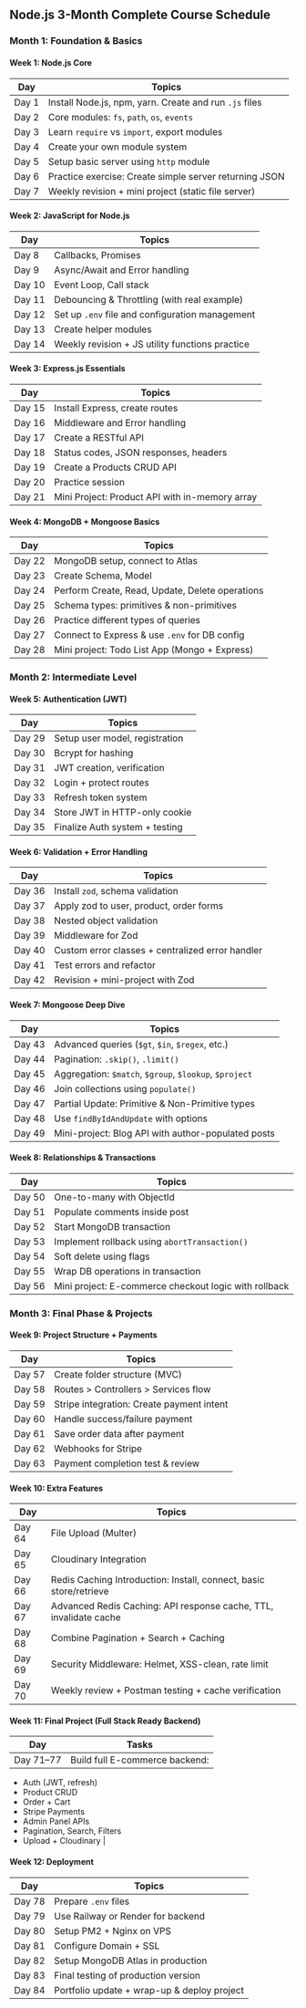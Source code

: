 ## Node.js 3-Month Complete Course Schedule

### Month 1: Foundation & Basics

#### Week 1: Node.js Core
| Day | Topics |
|-----|--------|
| Day 1 | Install Node.js, npm, yarn. Create and run `.js` files |
| Day 2 | Core modules: `fs`, `path`, `os`, `events` |
| Day 3 | Learn `require` vs `import`, export modules |
| Day 4 | Create your own module system |
| Day 5 | Setup basic server using `http` module |
| Day 6 | Practice exercise: Create simple server returning JSON |
| Day 7 | Weekly revision + mini project (static file server) |

#### Week 2: JavaScript for Node.js
| Day | Topics |
|-----|--------|
| Day 8 | Callbacks, Promises |
| Day 9 | Async/Await and Error handling |
| Day 10 | Event Loop, Call stack |
| Day 11 | Debouncing & Throttling (with real example) |
| Day 12 | Set up `.env` file and configuration management |
| Day 13 | Create helper modules |
| Day 14 | Weekly revision + JS utility functions practice |

#### Week 3: Express.js Essentials
| Day | Topics |
|-----|--------|
| Day 15 | Install Express, create routes |
| Day 16 | Middleware and Error handling |
| Day 17 | Create a RESTful API |
| Day 18 | Status codes, JSON responses, headers |
| Day 19 | Create a Products CRUD API |
| Day 20 | Practice session |
| Day 21 | Mini Project: Product API with in-memory array |

#### Week 4: MongoDB + Mongoose Basics
| Day | Topics |
|-----|--------|
| Day 22 | MongoDB setup, connect to Atlas |
| Day 23 | Create Schema, Model |
| Day 24 | Perform Create, Read, Update, Delete operations |
| Day 25 | Schema types: primitives & non-primitives |
| Day 26 | Practice different types of queries |
| Day 27 | Connect to Express & use `.env` for DB config |
| Day 28 | Mini project: Todo List App (Mongo + Express) |

### Month 2: Intermediate Level

#### Week 5: Authentication (JWT)
| Day | Topics |
|-----|--------|
| Day 29 | Setup user model, registration |
| Day 30 | Bcrypt for hashing |
| Day 31 | JWT creation, verification |
| Day 32 | Login + protect routes |
| Day 33 | Refresh token system |
| Day 34 | Store JWT in HTTP-only cookie |
| Day 35 | Finalize Auth system + testing |

#### Week 6: Validation + Error Handling
| Day | Topics |
|-----|--------|
| Day 36 | Install `zod`, schema validation |
| Day 37 | Apply zod to user, product, order forms |
| Day 38 | Nested object validation |
| Day 39 | Middleware for Zod |
| Day 40 | Custom error classes + centralized error handler |
| Day 41 | Test errors and refactor |
| Day 42 | Revision + mini-project with Zod |

#### Week 7: Mongoose Deep Dive
| Day | Topics |
|-----|--------|
| Day 43 | Advanced queries (`$gt`, `$in`, `$regex`, etc.) |
| Day 44 | Pagination: `.skip()`, `.limit()` |
| Day 45 | Aggregation: `$match`, `$group`, `$lookup`, `$project` |
| Day 46 | Join collections using `populate()` |
| Day 47 | Partial Update: Primitive & Non-Primitive types |
| Day 48 | Use `findByIdAndUpdate` with options |
| Day 49 | Mini-project: Blog API with author-populated posts |

#### Week 8: Relationships & Transactions
| Day | Topics |
|-----|--------|
| Day 50 | One-to-many with ObjectId |
| Day 51 | Populate comments inside post |
| Day 52 | Start MongoDB transaction |
| Day 53 | Implement rollback using `abortTransaction()` |
| Day 54 | Soft delete using flags |
| Day 55 | Wrap DB operations in transaction |
| Day 56 | Mini project: E-commerce checkout logic with rollback |

### Month 3: Final Phase & Projects

#### Week 9: Project Structure + Payments
| Day | Topics |
|-----|--------|
| Day 57 | Create folder structure (MVC) |
| Day 58 | Routes > Controllers > Services flow |
| Day 59 | Stripe integration: Create payment intent |
| Day 60 | Handle success/failure payment |
| Day 61 | Save order data after payment |
| Day 62 | Webhooks for Stripe |
| Day 63 | Payment completion test & review |

#### Week 10: Extra Features
| Day | Topics |
|-----|--------|
| Day 64 | File Upload (Multer) |
| Day 65 | Cloudinary Integration |
| Day 66 | Redis Caching Introduction: Install, connect, basic store/retrieve |
| Day 67 | Advanced Redis Caching: API response cache, TTL, invalidate cache |
| Day 68 | Combine Pagination + Search + Caching |
| Day 69 | Security Middleware: Helmet, XSS-clean, rate limit |
| Day 70 | Weekly review + Postman testing + cache verification |

#### Week 11: Final Project (Full Stack Ready Backend)
| Day | Tasks |
|-----|-------|
| Day 71–77 | Build full E-commerce backend:
- Auth (JWT, refresh)
- Product CRUD
- Order + Cart
- Stripe Payments
- Admin Panel APIs
- Pagination, Search, Filters
- Upload + Cloudinary |

#### Week 12: Deployment
| Day | Topics |
|-----|--------|
| Day 78 | Prepare `.env` files |
| Day 79 | Use Railway or Render for backend |
| Day 80 | Setup PM2 + Nginx on VPS |
| Day 81 | Configure Domain + SSL |
| Day 82 | Setup MongoDB Atlas in production |
| Day 83 | Final testing of production version |
| Day 84 | Portfolio update + wrap-up & deploy project |

